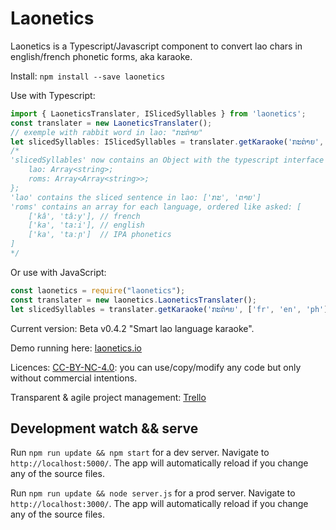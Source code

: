 # Laonetics


Laonetics is a Typescript/Javascript component to convert lao chars in english/french phonetic forms, aka karaoke.


Install: `npm install --save laonetics`

Use with Typescript:
```typescript
import { LaoneticsTranslater, ISlicedSyllables } from 'laonetics';
const translater = new LaoneticsTranslater();
// exemple with rabbit word in lao: "ກະຕ່າຍ"
let slicedSyllables: ISlicedSyllables = translater.getKaraoke('ກະຕ່າຍ', ['fr', 'en', 'ph']);
/*
'slicedSyllables' now contains an Object with the typescript interface {
	lao: Array<string>;
	roms: Array<Array<string>>;
};
'lao' contains the sliced sentence in lao: ['ກະ', 'ຕາຍ']
'roms' contains an array for each language, ordered like asked: [
	['kâ', 'tâ:y'],	// french
	['ka', 'ta:i'],	// english
	['ka', 'taːɲ']	// IPA phonetics
]
*/
```
Or use with JavaScript:
```javascript
const laonetics = require("laonetics");
const translater = new laonetics.LaoneticsTranslater();
let slicedSyllables = translater.getKaraoke('ກະຕ່າຍ', ['fr', 'en', 'ph']);
```

Current version: Beta v0.4.2 "Smart lao language karaoke".

Demo running here: [laonetics.io](http://laonetics.io)

Licences: [CC-BY-NC-4.0](https://creativecommons.org/licenses/by-nc/4.0/): you can use/copy/modify any code but only without commercial intentions.


Transparent & agile project management: [Trello](https://trello.com/b/L3XSHsjL/laonetics)

## Development watch && serve

Run `npm run update && npm start` for a dev server. Navigate to `http://localhost:5000/`. The app will automatically reload if you change any of the source files.

Run `npm run update && node server.js` for a prod server. Navigate to `http://localhost:3000/`. The app will automatically reload if you change any of the source files.


